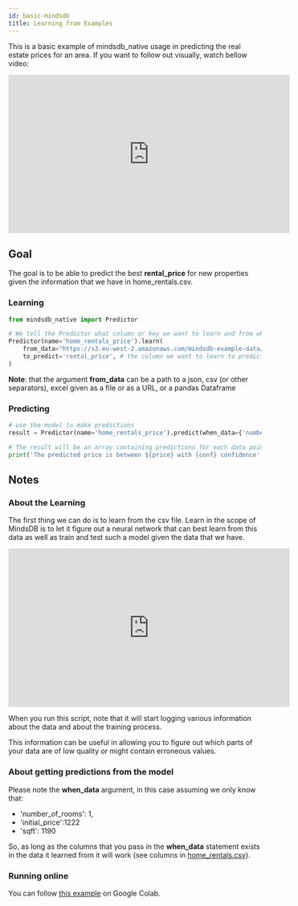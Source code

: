 ```yaml
---
id: basic-mindsdb
title: Learning from Examples
---
```


This is a basic example of mindsdb_native usage in predicting the real estate prices for an area. If you want to follow out visually, watch bellow video:

<iframe width="560" height="315" src="https://www.youtube.com/embed/W69iSFgNpgQ" frameborder="0" allow="accelerometer; autoplay; encrypted-media; gyroscope; picture-in-picture" allowfullscreen></iframe>

## Goal
The goal is to be able to predict the best **rental_price** for new properties given the information that we have in home_rentals.csv.

### Learning

```python
from mindsdb_native import Predictor

# We tell the Predictor what column or key we want to learn and from what data
Predictor(name='home_rentals_price').learn(
    from_data="https://s3.eu-west-2.amazonaws.com/mindsdb-example-data/home_rentals.csv", # the path to the file where we can learn from, (note: can be url)
    to_predict='rental_price', # the column we want to learn to predict given all the data in the file
)
```

**Note**: that the argument **from_data** can be a path to a json, csv (or other separators), excel given as a file or as a URL, or a pandas Dataframe

### Predicting

```python
# use the model to make predictions
result = Predictor(name='home_rentals_price').predict(when_data={'number_of_rooms': 1, 'initial_price': 1222, 'sqft': 1190})

# The result will be an array containing predictions for each data point (in this case only one), a confidence for said prediction and a few other extra informations
print('The predicted price is between ${price} with {conf} confidence'.format(price=result[0].explanation['rental_price']['confidence_interval'], conf=result[0].explanation['rental_price']['confidence']))
```

## Notes

### About the Learning
The first thing we can do is to learn from the csv file. Learn in the scope of MindsDB is to let it figure out a neural network that can best learn from this data as well as train and test such a model given the data that we have.

<iframe width="560" height="315" src="https://www.youtube.com/embed/b4nWvf9o2ls" frameborder="0" allow="accelerometer; autoplay; encrypted-media; gyroscope; picture-in-picture" allowfullscreen></iframe>

When you run this script, note that it will start logging various information about the data and about the training process.

This information can be useful in allowing you to figure out which parts of your data are of low quality or might contain erroneous values.

### About getting predictions from the model

Please note the **when_data** argument, in this case assuming we only know that:

* 'number_of_rooms': 1,
* 'initial_price':1222
* 'sqft': 1190

So, as long as the columns that you pass in the **when_data** statement exists in the data it learned from it will work (see columns in [home_rentals.csv](https://s3.eu-west-2.amazonaws.com/mindsdb-example-data/home_rentals.csv)).

### Running online

You can follow [this example](https://colab.research.google.com/drive/1qsIkMeAQFE-MOEANd1c6KMyT44OnycSb) on Google Colab.
